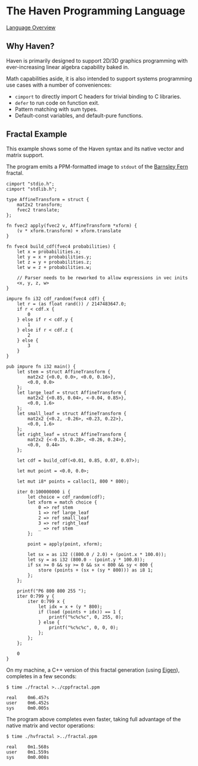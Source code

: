# The Haven Programming Language

[Language Overview](language.md)

## Why Haven?

Haven is primarily designed to support 2D/3D graphics programming with ever-increasing linear algebra capability baked in.

Math capabilities aside, it is also intended to support systems programming use cases with a number of conveniences:

- `cimport` to directly import C headers for trivial binding to C libraries.
- `defer` to run code on function exit.
- Pattern matching with sum types.
- Default-const variables, and default-pure functions.

## Fractal Example

This example shows some of the Haven syntax and its native vector and matrix support.

The program emits a PPM-formatted image to `stdout` of the [Barnsley Fern](https://en.wikipedia.org/wiki/Barnsley_fern) fractal.

```
cimport "stdio.h";
cimport "stdlib.h";

type AffineTransform = struct {
    mat2x2 transform;
    fvec2 translate;
};

fn fvec2 apply(fvec2 v, AffineTransform *xform) {
    (v * xform.transform) + xform.translate
}

fn fvec4 build_cdf(fvec4 probabilities) {
    let x = probabilities.x;
    let y = x + probabilities.y;
    let z = y + probabilities.z;
    let w = z + probabilities.w;

    // Parser needs to be reworked to allow expressions in vec inits
    <x, y, z, w>
}

impure fn i32 cdf_random(fvec4 cdf) {
    let r = (as float rand()) / 2147483647.0;
    if r < cdf.x {
        0
    } else if r < cdf.y {
        1
    } else if r < cdf.z {
        2
    } else {
        3
    }
}

pub impure fn i32 main() {
    let stem = struct AffineTransform {
        mat2x2 {<0.0, 0.0>, <0.0, 0.16>},
        <0.0, 0.0>
    };
    let large_leaf = struct AffineTransform {
        mat2x2 {<0.85, 0.04>, <-0.04, 0.85>},
        <0.0, 1.6>
    };
    let small_leaf = struct AffineTransform {
        mat2x2 {<0.2, -0.26>, <0.23, 0.22>},
        <0.0, 1.6>
    };
    let right_leaf = struct AffineTransform {
        mat2x2 {<-0.15, 0.28>, <0.26, 0.24>},
        <0.0,  0.44>
    };

    let cdf = build_cdf(<0.01, 0.85, 0.07, 0.07>);

    let mut point = <0.0, 0.0>;

    let mut i8* points = calloc(1, 800 * 800);

    iter 0:100000000 i {
        let choice = cdf_random(cdf);
        let xform = match choice {
            0 => ref stem
            1 => ref large_leaf
            2 => ref small_leaf
            3 => ref right_leaf
            _ => ref stem
        };

        point = apply(point, xform);

        let sx = as i32 ((800.0 / 2.0) + (point.x * 100.0));
        let sy = as i32 (800.0 - (point.y * 100.0));
        if sx >= 0 && sy >= 0 && sx < 800 && sy < 800 {
            store (points + (sx + (sy * 800))) as i8 1;
        };
    };

    printf("P6 800 800 255 ");
    iter 0:799 y {
        iter 0:799 x {
            let idx = x + (y * 800);
            if (load (points + idx)) == 1 {
                printf("%c%c%c", 0, 255, 0);
            } else {
                printf("%c%c%c", 0, 0, 0);
            };
        };
    };

    0
}
```

On my machine, a C++ version of this fractal generation (using [Eigen](https://eigen.tuxfamily.org/index.php?title=Main_Page)), completes in a few seconds:

```
$ time ./fractal >../cppfractal.ppm

real    0m6.457s
user    0m6.452s
sys     0m0.005s
```

The program above completes even faster, taking full advantage of the native matrix and vector operations:

```
$ time ./hvfractal >../fractal.ppm

real    0m1.568s
user    0m1.559s
sys     0m0.008s
```
